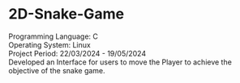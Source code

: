 # 2D-Snake-Game
Programming Language: C 
<br/>
Operating System: Linux
<br/>
Project Period: 22/03/2024 - 19/05/2024
<br/>
Developed an Interface for users to move the Player to achieve the objective of the snake game.
